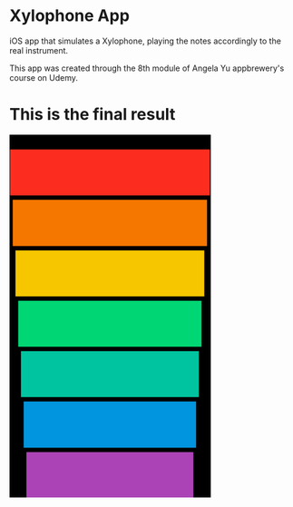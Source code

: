 # Xylophone App

iOS app that simulates a Xylophone, playing the notes accordingly to the real instrument.

This app was created through the 8th module of Angela Yu appbrewery's course on Udemy.

# This is the final result

![](xylophoneapp.png)
